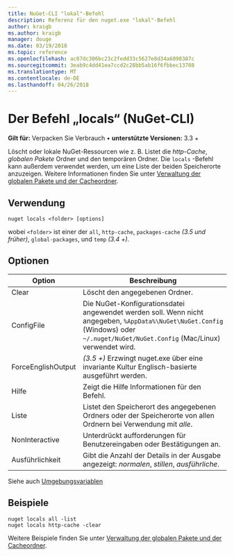 ```yaml
---
title: NuGet-CLI "lokal"-Befehl
description: Referenz für den nuget.exe "lokal"-Befehl
author: kraigb
ms.author: kraigb
manager: douge
ms.date: 03/19/2018
ms.topic: reference
ms.openlocfilehash: ac07dc306bc23c2fedd33c5627e8d34a6098387c
ms.sourcegitcommit: 3eab9c4dd41ea7ccd2c28bb5ab16f6fbbec13708
ms.translationtype: MT
ms.contentlocale: de-DE
ms.lasthandoff: 04/26/2018
---
```

# <a name="locals-command-nuget-cli"></a>Der Befehl „locals“ (NuGet-CLI)

**Gilt für:** Verpacken Sie Verbrauch &bullet; **unterstützte Versionen:** 3.3 +

Löscht oder lokale NuGet-Ressourcen wie z. B. Listet die *http-Cache*, *globalen Pakete* Ordner und den temporären Ordner. Die `locals` -Befehl kann außerdem verwendet werden, um eine Liste der beiden Speicherorte anzuzeigen. Weitere Informationen finden Sie unter [Verwaltung der globalen Pakete und der Cacheordner](../consume-packages/managing-the-global-packages-and-cache-folders.md).

## <a name="usage"></a>Verwendung

```cli
nuget locals <folder> [options]
```

wobei `<folder>` ist einer der `all`, `http-cache`, `packages-cache` *(3.5 und früher)*, `global-packages`, und `temp` *(3.4 +)*.

## <a name="options"></a>Optionen

| Option | Beschreibung |
| --- | --- |
| Clear | Löscht den angegebenen Ordner. |
| ConfigFile | Die NuGet-Konfigurationsdatei angewendet werden soll. Wenn nicht angegeben, `%AppData%\NuGet\NuGet.Config` (Windows) oder `~/.nuget/NuGet/NuGet.Config` (Mac/Linux) verwendet wird.|
| ForceEnglishOutput | *(3.5 +)*  Erzwingt nuget.exe über eine invariante Kultur Englisch-basierte ausgeführt werden. |
| Hilfe | Zeigt die Hilfe Informationen für den Befehl. |
| Liste | Listet den Speicherort des angegebenen Ordners oder der Speicherorte von allen Ordnern bei Verwendung mit *alle*. |
| NonInteractive | Unterdrückt aufforderungen für Benutzereingaben oder Bestätigungen an. |
| Ausführlichkeit | Gibt die Anzahl der Details in der Ausgabe angezeigt: *normalen*, *stillen*, *ausführliche*. |

Siehe auch [Umgebungsvariablen](cli-ref-environment-variables.md)

## <a name="examples"></a>Beispiele

```cli
nuget locals all -list
nuget locals http-cache -clear
```

Weitere Beispiele finden Sie unter [Verwaltung der globalen Pakete und der Cacheordner](../consume-packages/managing-the-global-packages-and-cache-folders.md).
